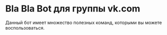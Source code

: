 # Bla Bla Bot для группы vk.com

Данный бот имеет множество полезных команд, которыми вы можете воспользоваться.
